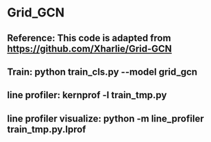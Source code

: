 # Grid_GCN

## Reference: This code is adapted from https://github.com/Xharlie/Grid-GCN

## Train: python train_cls.py --model grid_gcn

## line profiler: kernprof -l train_tmp.py

## line profiler visualize: python -m line_profiler train_tmp.py.lprof

